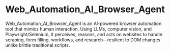 # Web_Automation_AI_Browser_Agent
Web_Automation_AI_Browser_Agent is an AI-powered browser automation tool that mimics human interaction. Using LLMs, computer vision, and Playwright/Selenium, it perceives, reasons, and acts on websites to handle scraping, form filling, workflows, and research—resilient to DOM changes unlike brittle traditional scripts.
